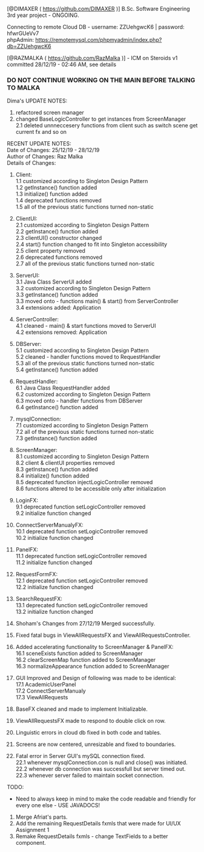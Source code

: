 [@DIMAXER ( https://github.com/DIMAXER )]
B.Sc. Software Engineering 3rd year project - ONGOING.

Connecting to remote Cloud DB - username: ZZUehgwcK6 | password: hfwrGUeVv7\
phpAdmin: https://remotemysql.com/phpmyadmin/index.php?db=ZZUehgwcK6

[@RAZMALKA ( https://github.com/RazMalka )] - ICM on Steroids v1
committed 28/12/19 - 02:46 AM, see details

### DO NOT CONTINUE WORKING ON THE MAIN BEFORE TALKING TO MALKA ###
Dima's UPDATE NOTES:
1. refactored screen manager
2. changed BaseLogicController to get instances from ScreenManager\
2.1 deleted unnneccesery functions from client such as switch scene get current fx and so on

RECENT UPDATE NOTES:\
	Date of Changes:	25/12/19 - 28/12/19\
	Author of Changes:	Raz Malka\
	Details of Changes:
	
1. Client:\
1.1 customized according to Singleton Design Pattern\
1.2 getInstance() function added\
1.3 initialize() function added\
1.4 deprecated functions removed\
1.5 all of the previous static functions turned non-static

2. ClientUI:\
2.1 customized according to Singleton Design Pattern\
2.2 getInstance() function added\
2.3 clientUI() constructor changed\
2.4 start() function changed to fit into Singleton accessibility\
2.5 client property removed\
2.6 deprecated functions removed\
2.7 all of the previous static functions turned non-static

3. ServerUI:\
3.1 Java Class ServerUI added\
3.2 customized according to Singleton Design Pattern\
3.3 getInstance() function added\
3.3 moved onto - functions main() & start() from ServerController\
3.4 extensions added: Application

4. ServerController:\
4.1 cleaned - main() & start functions moved to ServerUI\
4.2 extensions removed: Application

5. DBServer:\
5.1 customized according to Singleton Design Pattern\
5.2 cleaned - handler functions moved to RequestHandler\
5.3 all of the previous static functions turned non-static\
5.4 getInstance() function added

6. RequestHandler:\
6.1 Java Class RequestHandler added\
6.2 customized according to Singleton Design Pattern\
6.3 moved onto - handler functions from DBServer\
6.4 getInstance() function added

7. mysqlConnection:\
7.1 customized according to Singleton Design Pattern\
7.2 all of the previous static functions turned non-static\
7.3 getInstance() function added

8. ScreenManager:\
8.1 customized according to Singleton Design Pattern\
8.2 client & clientUI properties removed\
8.3 getInstance() function added\
8.4 initialize() function added\
8.5 deprecated function injectLogicController removed\
8.6 functions altered to be accessible only after initialization

9. LoginFX:\
9.1 deprecated function setLogicController removed\
9.2 initialize function changed

10. ConnectServerManualyFX:\
10.1 deprecated function setLogicController removed\
10.2 initialize function changed

11. PanelFX:\
11.1 deprecated function setLogicController removed\
11.2 initialize function changed

12. RequestFormFX:\
12.1 deprecated function setLogicController removed\
12.2 initialize function changed

13. SearchRequestFX:\
13.1 deprecated function setLogicController removed\
13.2 initialize function changed

14. Shoham's Changes from 27/12/19 Merged successfully.

15. Fixed fatal bugs in ViewAllRequestsFX and ViewAllRequestsController.

16. Added accelerating functionality to ScreenManager & PanelFX:\
16.1 sceneExists function added to ScreenManager\
16.2 clearScreenMap function added to ScreenManager\
16.3 normalizeAppearance function added to ScreenManager

17. GUI Improved and Design of following was made to be identical:\
17.1 AcademicUserPanel\
17.2 ConnectServerManualy\
17.3 ViewAllRequests

18. BaseFX cleaned and made to implement Initializable.

19. ViewAllRequestsFX made to respond to double click on row.

20. Linguistic errors in cloud db fixed in both code and tables.

21. Screens are now centered, unresizable and fixed to boundaries.

22. Fatal error in Server GUI's mySQL connection fixed.\
22.1 whenever mysqlConnection.con is null and close() was initiated.\
22.2 whenever db connection was successfull but server timed out.\
22.3 whenever server failed to maintain socket connection.

TODO:
-  Need to always keep in mind to make the code readable and friendly for every one else - USE JAVADOCS!
1. Merge Afriat's parts.
2. Add the remaining RequestDetails fxmls that were made for UI/UX Assignment 1
3. Remake RequestDetails fxmls - change TextFields to a better component.
